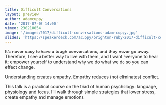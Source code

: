 ```yaml
---
title: Difficult Conversations
layout: preview
author: adamcuppy
date: '2017-07-07 14:00'
vimeo: 230210054
image: '/images/2017/difficult-conversations-adam-cuppy.jpg'
slides: 'https://speakerdeck.com/acuppy/brighton-ruby-2017-difficult-conversations'
---
```


It’s never easy to have a tough conversations, and they never go away. Therefore, I see a better way to live with them, and I want everyone to hear it: empower yourself to understand why we do what we do so you can effect change.

Understanding creates empathy. Empathy reduces (not eliminates) conflict.

This talk is a practical course on the triad of human psychology: language, physiology and focus. I’ll walk through simple strategies that lower stress, create empathy and manage emotions.
